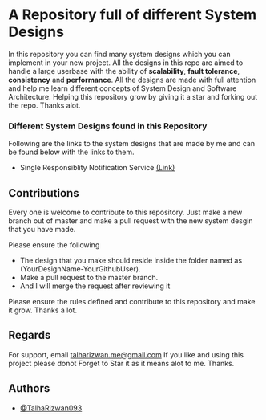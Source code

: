 # A Repository full of different System Designs

In this repository you can find many system designs which you can implement in your new project. All the designs in this repo are aimed to handle a large userbase with the ability of **scalability**, **fault tolerance**, **consistency** and **performance**. All the designs are made with full attention and help me learn different concepts of System Design and Software Architecture. Helping this repository grow by giving it a star and forking out the repo. Thanks alot.

### Different System Designs found in this Repository

Following are the links to the system designs that are made by me and can be found below with the links to them.

* Single Responsiblity Notification Service [(Link)](https://github.com/TalhaRizwan093/SystemDesigns/blob/master/Single-Responsibility-Notification-System/Single-Responsibility-Notification-System.md "notification system single responsibiltiy")

## Contributions

Every one is welcome to contribute to this repository. Just make a new branch out of master and make a pull request with the new system desgin that you have made.

Please ensure the following

* The design that you make should reside inside the folder named as (YourDesignName-YourGithubUser).
* Make a pull request to the master branch.
* And I will merge the request after reviewing it

Please ensure the rules defined and contribute to this repository and make it grow. Thanks a lot.

## Regards

For support, email talharizwan.me@gmail.com
If you like and using this project please donot Forget to Star it as it means alot to me. Thanks.

## Authors

- [@TalhaRizwan093](https://www.github.com/TalhaRizwan093)
